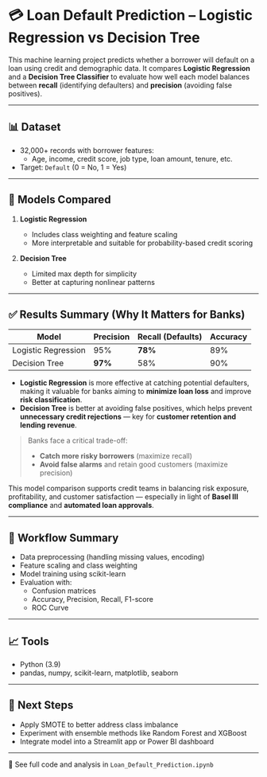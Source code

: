 # 💳 Loan Default Prediction – Logistic Regression vs Decision Tree

This machine learning project predicts whether a borrower will default on a loan using credit and demographic data. It compares **Logistic Regression** and a **Decision Tree Classifier** to evaluate how well each model balances between **recall** (identifying defaulters) and **precision** (avoiding false positives).

---

## 📊 Dataset

- 32,000+ records with borrower features:
  - Age, income, credit score, job type, loan amount, tenure, etc.
- Target: `Default` (0 = No, 1 = Yes)

---

## 🧠 Models Compared

1. **Logistic Regression**
   - Includes class weighting and feature scaling
   - More interpretable and suitable for probability-based credit scoring

2. **Decision Tree**
   - Limited max depth for simplicity
   - Better at capturing nonlinear patterns

---

## ✅ Results Summary (Why It Matters for Banks)

| Model              | Precision | Recall (Defaults) | Accuracy |
|-------------------|-----------|-------------------|----------|
| Logistic Regression | 95%       | **78%**           | 89%      |
| Decision Tree      | **97%**   | 58%               | 90%      |

- **Logistic Regression** is more effective at catching potential defaulters, making it valuable for banks aiming to **minimize loan loss** and improve **risk classification**.
- **Decision Tree** is better at avoiding false positives, which helps prevent **unnecessary credit rejections** — key for **customer retention and lending revenue**.

> Banks face a critical trade-off:
> - **Catch more risky borrowers** (maximize recall)
> - **Avoid false alarms** and retain good customers (maximize precision)

This model comparison supports credit teams in balancing risk exposure, profitability, and customer satisfaction — especially in light of **Basel III compliance** and **automated loan approvals**.

---

## 📌 Workflow Summary

- Data preprocessing (handling missing values, encoding)
- Feature scaling and class weighting
- Model training using scikit-learn
- Evaluation with:
  - Confusion matrices
  - Accuracy, Precision, Recall, F1-score
  - ROC Curve

---

## 📈 Tools

- Python (3.9)
- pandas, numpy, scikit-learn, matplotlib, seaborn

---

## 🚀 Next Steps

- Apply SMOTE to better address class imbalance
- Experiment with ensemble methods like Random Forest and XGBoost
- Integrate model into a Streamlit app or Power BI dashboard

---

📂 See full code and analysis in `Loan_Default_Prediction.ipynb`

